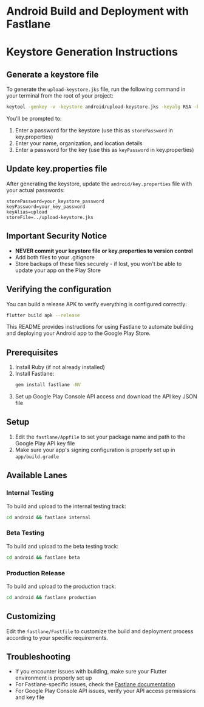 # Android Build and Deployment with Fastlane
# Keystore Generation Instructions

## Generate a keystore file

To generate the `upload-keystore.jks` file, run the following command in your terminal from the root of your project:

```bash
keytool -genkey -v -keystore android/upload-keystore.jks -keyalg RSA -keysize 2048 -validity 10000 -alias upload
```

You'll be prompted to:
1. Enter a password for the keystore (use this as `storePassword` in key.properties)
2. Enter your name, organization, and location details
3. Enter a password for the key (use this as `keyPassword` in key.properties)

## Update key.properties file

After generating the keystore, update the `android/key.properties` file with your actual passwords:

```properties
storePassword=your_keystore_password
keyPassword=your_key_password
keyAlias=upload
storeFile=../upload-keystore.jks
```

## Important Security Notice

- **NEVER commit your keystore file or key.properties to version control**
- Add both files to your .gitignore
- Store backups of these files securely - if lost, you won't be able to update your app on the Play Store

## Verifying the configuration

You can build a release APK to verify everything is configured correctly:

```bash
flutter build apk --release
```
This README provides instructions for using Fastlane to automate building and deploying your Android app to the Google Play Store.

## Prerequisites

1. Install Ruby (if not already installed)
2. Install Fastlane:
   ```bash
   gem install fastlane -NV
   ```
3. Set up Google Play Console API access and download the API key JSON file

## Setup

1. Edit the `fastlane/Appfile` to set your package name and path to the Google Play API key file
2. Make sure your app's signing configuration is properly set up in `app/build.gradle`

## Available Lanes

### Internal Testing

To build and upload to the internal testing track:

```bash
cd android && fastlane internal
```

### Beta Testing

To build and upload to the beta testing track:

```bash
cd android && fastlane beta
```

### Production Release

To build and upload to the production track:

```bash
cd android && fastlane production
```

## Customizing

Edit the `fastlane/Fastfile` to customize the build and deployment process according to your specific requirements.

## Troubleshooting

- If you encounter issues with building, make sure your Flutter environment is properly set up
- For Fastlane-specific issues, check the [Fastlane documentation](https://docs.fastlane.tools/)
- For Google Play Console API issues, verify your API access permissions and key file
